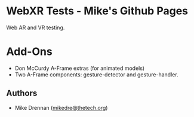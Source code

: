 # WebXR Tests - Mike's Github Pages

Web AR and VR testing.


# Add-Ons

* Don McCurdy A-Frame extras (for animated models)
* Two A-Frame components: gesture-detector and gesture-handler.

## Authors

* Mike Drennan (mikedre@thetech.org)

